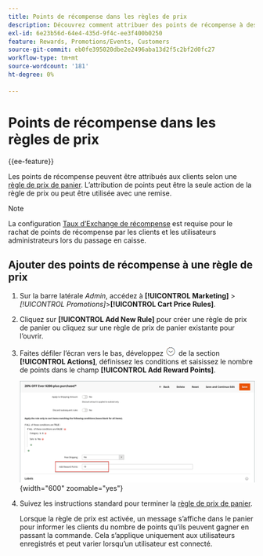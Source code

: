 ```yaml
---
title: Points de récompense dans les règles de prix
description: Découvrez comment attribuer des points de récompense à des clients selon une règle de prix de panier.
exl-id: 6e23b56d-64e4-435d-9f4c-ee3f400b0250
feature: Rewards, Promotions/Events, Customers
source-git-commit: eb0fe395020dbe2e2496aba13d2f5c2bf2d0fc27
workflow-type: tm+mt
source-wordcount: '181'
ht-degree: 0%

---
```


# Points de récompense dans les règles de prix

{{ee-feature}}

Les points de récompense peuvent être attribués aux clients selon une [règle de prix de panier](price-rules-cart.md). L’attribution de points peut être la seule action de la règle de prix ou peut être utilisée avec une remise.

>[!NOTE]
>
>La configuration [Taux d’Exchange de récompense](reward-exchange-rates.md) est requise pour le rachat de points de récompense par les clients et les utilisateurs administrateurs lors du passage en caisse.

## Ajouter des points de récompense à une règle de prix

1. Sur la barre latérale _Admin_, accédez à **[!UICONTROL Marketing]** > _[!UICONTROL Promotions]_>**[!UICONTROL Cart Price Rules]**.

1. Cliquez sur **[!UICONTROL Add New Rule]** pour créer une règle de prix de panier ou cliquez sur une règle de prix de panier existante pour l’ouvrir.

1. Faites défiler l’écran vers le bas, développez ![Sélecteur d’extension](../assets/icon-display-expand.png) de la section **[!UICONTROL Actions]**, définissez les conditions et saisissez le nombre de points dans le champ **[!UICONTROL Add Reward Points]**.

   ![Règle de prix du panier - points de récompense](./assets/reward-points-price-rule-actions.png){width="600" zoomable="yes"}

1. Suivez les instructions standard pour terminer la [règle de prix de panier](price-rules-cart-create.md).

   Lorsque la règle de prix est activée, un message s’affiche dans le panier pour informer les clients du nombre de points qu’ils peuvent gagner en passant la commande. Cela s’applique uniquement aux utilisateurs enregistrés et peut varier lorsqu’un utilisateur est connecté.
